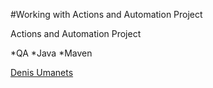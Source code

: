 #Working with Actions and Automation Project

Actions and Automation Project

*QA
*Java
*Maven

[Denis Umanets](http://sqasolution.com)
